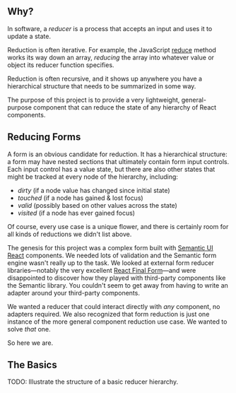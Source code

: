 ## Why?

In software, a _reducer_ is a process that accepts an input and uses it to
update a state.

Reduction is often iterative. For example, the JavaScript
[reduce](https://developer.mozilla.org/en-US/docs/Web/JavaScript/Reference/Global_Objects/Array/reduce)
method works its way down an array, _reducing_ the array into whatever value or
object its reducer function specifies.

Reduction is often recursive, and it shows up anywhere you have a hierarchical
structure that needs to be summarized in some way.

The purpose of this project is to provide a very lightweight, general-purpose
component that can reduce the state of any hierarchy of React components.

## Reducing Forms

A form is an obvious candidate for reduction. It has a hierarchical structure: a
form may have nested sections that ultimately contain form input controls. Each
input control has a value state, but there are also other states that might be
tracked at every node of the hierarchy, including:

- _dirty_ (if a node value has changed since initial state)
- _touched_ (if a node has gained & lost focus)
- _valid_ (possibly based on other values across the state)
- _visited_ (if a node has ever gained focus)

Of course, every use case is a unique flower, and there is certainly room for
all kinds of reductions we didn't list above.

The genesis for this project was a complex form built with
[Semantic UI React](https://react.semantic-ui.com/) components. We needed lots
of validation and the Semantic form engine wasn't really up to the task. We
looked at external form reducer libraries&mdash;notably the very excellent
[React Final Form](https://final-form.org/react)&mdash;and were disappointed to
discover how they played with third-party components like the Semantic library.
You couldn't seem to get away from having to write an adapter around your
third-party components.

We wanted a reducer that could interact directly with _any_ component, no
adapters required. We also recognized that form reduction is just one instance
of the more general component reduction use case. We wanted to solve _that_ one.

So here we are.

## The Basics

TODO: Illustrate the structure of a basic reducer hierarchy.
